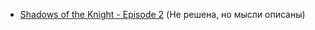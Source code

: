 - [Shadows of the Knight - Episode 2](Shadows%20of%20the%20Knight%20-%20Episode%202/shadows_of_the_knight_ep2.md) (Не решена, но мысли описаны)